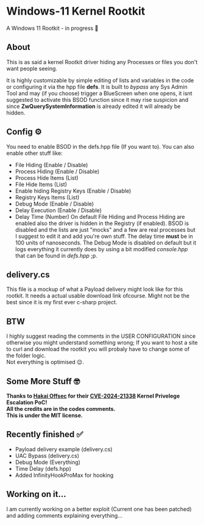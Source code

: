 # Windows-11 Kernel Rootkit
A Windows 11 Rootkit - in progress 🔧

## About
This is as said a kernel Rootkit driver hiding any Processes or files you don't want people seeing.

It is highly customizable by simple editing of lists and variables in the code or configuring it via the hpp file **defs**.
It is built to *bypass* any Sys Admin Tool and may (if you choose) trigger a BlueScreen when one opens, 
it isnt suggested to activate this BSOD function since it may rise suspicion and since **ZwQuerySystemInformation** is already edited it will already be hidden.

## Config ⚙️
You need to enable BSOD in the defs.hpp file (If you want to). You can also enable other stuff like:
- File Hiding (Enable / Disable)
- Process Hiding (Enable / Disable)
- Process Hide Items (List)
- File Hide Items (List)
- Enable hiding Registry Keys (Enable / Disable)
- Registry Keys Items (List)
- Debug Mode (Enable / Disable)
- Delay Execution (Enable / Disable)
- Delay Time (Number)
  On default File Hiding and Process Hiding are enabled also the driver is hidden in the Registry (if enabled). BSOD is disabled and the lists are just
  "mocks" and a few are real processes but I suggest to edit it and add you're own stuff.
  The delay time **must** be in 100 units of nanoseconds.
  The Debug Mode is disabled on default but it logs everything it currently does by using a bit modified *console.hpp* that can be found in *defs.hpp* ;p.

## delivery.cs
This file is a mockup of what a Payload delivery might look like for this rootkit. It needs a actual usable download link ofcourse.
Might not be the best since it is my first ever c-sharp project.

## BTW
I highly suggest reading the comments in the USER CONFIGURATION since otherwise you might understand something wrong;
If you want to host a site to curl and download the rootkit you will probaly have to change some of the folder logic.  
Not everything is optimised 😉.


## Some More Stuff 🤓
**Thanks to [Hakai Offsec](https://github.com/hakaioffsec) for their [CVE-2024-21338](https://github.com/hakaioffsec/CVE-2024-21338) Kernel Privelege Escalation PoC!**  
**All the credits are in the codes comments.**  
**This is under the MIT license.**

## Recently finished ✅
- Payload delivery example (delivery.cs)
- UAC Bypass (delivery.cs)
- Debug Mode (Everything)
- Time Delay (defs.hpp)
- Added InfinityHookProMax for hooking

## Working on it...
I am currently working on a better exploit (Current one has been patched) and adding comments explaining everything...
